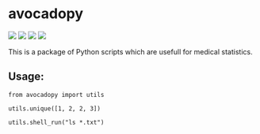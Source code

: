 # avocadopy

![](https://img.shields.io/github/license/b-niu/avocadopy)
![](https://img.shields.io/github/issues/b-niu/avocadopy)
![](https://img.shields.io/github/languages/count/b-niu/avocadopy)
![](https://img.shields.io/github/languages/top/b-niu/avocadopy)


This is a package of Python scripts which are usefull for medical statistics.  


## Usage:

```
from avocadopy import utils

utils.unique([1, 2, 2, 3])

utils.shell_run("ls *.txt")

```
